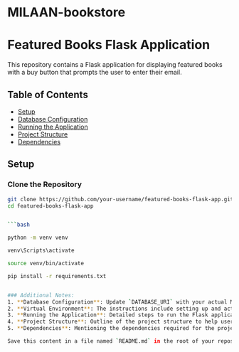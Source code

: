 # MILAAN-bookstore
# Featured Books Flask Application

This repository contains a Flask application for displaying featured books with a buy button that prompts the user to enter their email.

## Table of Contents

- [Setup](#setup)
- [Database Configuration](#database-configuration)
- [Running the Application](#running-the-application)
- [Project Structure](#project-structure)
- [Dependencies](#dependencies)

## Setup

### Clone the Repository

```bash
git clone https://github.com/your-username/featured-books-flask-app.git
cd featured-books-flask-app


```bash 

python -m venv venv

venv\Scripts\activate

source venv/bin/activate

pip install -r requirements.txt


### Additional Notes:
1. **Database Configuration**: Update `DATABASE_URI` with your actual MySQL credentials.
2. **Virtual Environment**: The instructions include setting up and activating a virtual environment to manage dependencies.
3. **Running the Application**: Detailed steps to run the Flask application.
4. **Project Structure**: Outline of the project structure to help users understand where files are located.
5. **Dependencies**: Mentioning the dependencies required for the project and how to install them.

Save this content in a file named `README.md` in the root of your repository. This will help users set up and run your Flask application correctly.
